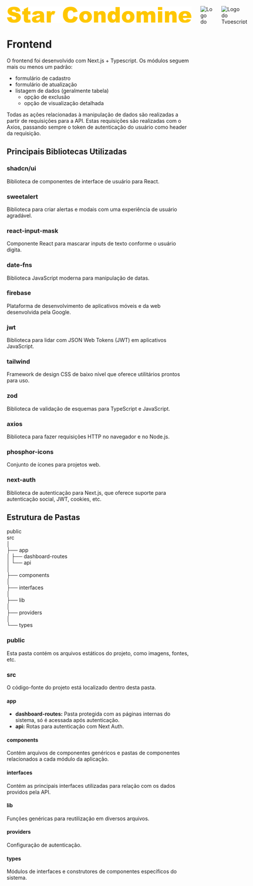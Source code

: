 <div style="display: flex; align-items: center; gap: 24px;">
  <img src="public/logo.svg" alt="Logo do Star Condomine">
  <img height="48" src="https://github.com/micaelmi/star-condomine/assets/66328408/bad49011-b501-4818-8ff0-be52b991b7c9" alt="Logo do Next">
  <img height="48" src="https://github.com/micaelmi/star-condomine/assets/66328408/c90d9b62-a5e7-43be-ad74-3e5f18392378" alt="Logo do Typescript">
</div>

# Frontend

O frontend foi desenvolvido com Next.js + Typescript.
Os módulos seguem mais ou menos um padrão:

- formulário de cadastro
- formulário de atualização
- listagem de dados (geralmente tabela)
  - opção de exclusão
  - opção de visualização detalhada

Todas as ações relacionadas à manipulação de dados são realizadas a partir de requisições para a API. Estas requisições são realizadas com o Axios, passando sempre o token de autenticação do usuário como header da requisição.

## Principais Bibliotecas Utilizadas

### shadcn/ui

Biblioteca de componentes de interface de usuário para React.

### sweetalert

Biblioteca para criar alertas e modais com uma experiência de usuário agradável.

### react-input-mask

Componente React para mascarar inputs de texto conforme o usuário digita.

### date-fns

Biblioteca JavaScript moderna para manipulação de datas.

### firebase

Plataforma de desenvolvimento de aplicativos móveis e da web desenvolvida pela Google.

### jwt

Biblioteca para lidar com JSON Web Tokens (JWT) em aplicativos JavaScript.

### tailwind

Framework de design CSS de baixo nível que oferece utilitários prontos para uso.

### zod

Biblioteca de validação de esquemas para TypeScript e JavaScript.

### axios

Biblioteca para fazer requisições HTTP no navegador e no Node.js.

### phosphor-icons

Conjunto de ícones para projetos web.

### next-auth

Biblioteca de autenticação para Next.js, que oferece suporte para autenticação social, JWT, cookies, etc.

## Estrutura de Pastas

<p>
public </br>
src </br>
│ </br>
├── app </br>
│   ├── dashboard-routes </br>
│   └── api  </br>
│ </br>
├── components </br>
│ </br>
├── interfaces </br>
│ </br>
├── lib </br>
│ </br>
├── providers   </br>
│ </br>
└── types  </br>
</p>

### public

Esta pasta contém os arquivos estáticos do projeto, como imagens, fontes, etc.

### src

O código-fonte do projeto está localizado dentro desta pasta.

#### app

- **dashboard-routes:** Pasta protegida com as páginas internas do sistema, só é acessada após autenticação.
- **api:** Rotas para autenticação com Next Auth.

#### components

Contém arquivos de componentes genéricos e pastas de componentes relacionados a cada módulo da aplicação.

#### interfaces

Contém as principais interfaces utilizadas para relação com os dados providos pela API.

#### lib

Funções genéricas para reutilização em diversos arquivos.

#### providers

Configuração de autenticação.

#### types

Módulos de interfaces e construtores de componentes específicos do sistema.
